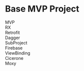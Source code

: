 <h1>Base MVP Project</h1>

MVP<br>
RX<br>
Retrofit<br>
Dagger<br>
SubProject<br>
Firebase<br>
ViewBinding<br>
Cicerone<br>
Moxy<br>

